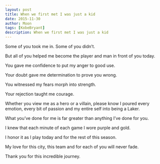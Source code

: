 ```yaml
---
layout: post
title: When we first met I was just a kid
date: 2015-11-30
author: Moon
tags: [KobeBryant]
description: When we first met I was just a kid
---
```


Some of you took me in. Some of you didn’t.

But all of you helped me become the player and man in front of you today.

You gave me confidence to put my anger to good use.

Your doubt gave me determination to prove you wrong.

You witnessed my fears morph into strength.

Your rejection taught me courage.

Whether you view me as a hero or a villain, please know I poured every emotion, every bit of passion and my entire self into being a Laker.

What you’ve done for me is far greater than anything I’ve done for you.

I knew that each minute of each game I wore purple and gold.

I honor it as I play today and for the rest of this season.

My love for this city, this team and for each of you will never fade.

Thank you for this incredible journey.